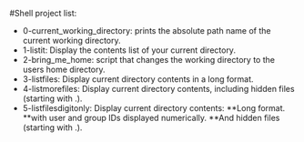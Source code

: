 #Shell project list:

* 0-current_working_directory: prints the absolute path name of the current working directory.
* 1-listit: Display the contents list of your current directory.
* 2-bring_me_home: script that changes the working directory to the users home directory.
* 3-listfiles: Display current directory contents in a long format.
* 4-listmorefiles: Display current directory contents, including hidden files (starting with .).
* 5-listfilesdigitonly: Display current directory contents:
**Long format.
**with user and group IDs displayed numerically.
**And hidden files (starting with .).